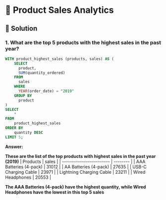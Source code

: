 # 🛒 Product Sales Analytics

## 📌 Solution

### 1. What are the top 5 products with the highest sales in the past year?

```sql
WITH product_highest_sales (products, sales) AS (
    SELECT
      product,
      SUM(quantity_ordered)
    FROM
      sales
    WHERE
      YEAR(order_date) = "2019"
    GROUP BY
      product
)
SELECT
	*
FROM
	product_highest_sales
ORDER BY
	quantity DESC
LIMIT 5;

```

**Answer:**

**These are the list of the top products with highest sales in the past year (2019)**
| Products | sales |
| ------------------------ | -------- |
| AAA Batteries (4-pack) | 31012 |
| AA Batteries (4-pack) | 27635 |
| USB-C Charging Cable | 23971 |
| Lightning Charging Cable | 23211 |
| Wired Headphones | 20553 |

**The AAA Batteries (4-pack) have the highest quantity, while Wired Headphones have the lowest in this top 5 sales**

